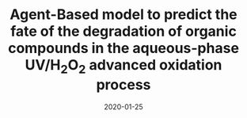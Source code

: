 ---
title: "Agent-Based model to predict the fate of the degradation of organic compounds in the aqueous-phase UV/H<sub>2</sub>O<sub>2</sub> advanced oxidation process"
collection: publications
permalink: /publication/2020-01-25-j.psep.2020.01.023
excerpt: 'Advanced oxidation processes (AOPs) are promising water treatment technologies used to destroy trace organic compounds. Yet, the inability to predict the degradation fate of trace organic compounds due to their diverse chemical structures and potential for transformation byproducts greatly limits AOP effectiveness. Current prediction methods are time consuming and discontinuous because they rely on conventional kinetic models that often require solving ‘stiff’ ordinary differential equations numerically. In this study, we present a novel approach to AOP degradation prediction that uses an agent-based model to represent the chemical entities of individual molecular species and to simulate the movement and reactions of these entities over time in a defined space. Predicted time-dependent concentration profiles of a parent test compound, acetone, and its transformation products in UV/H<sub>2</sub>O<sub>2</sub> AOP are shown to be consistent with our experimental observations.'
date: 2020-01-25
venue: 'Process Safety and Environmental Protection'
paperurl: 'https://doi.org/10.1016/j.psep.2020.01.023'
citation: 'Zupko, R., Kamath, D., Coscarelli, E., Rouleau, M., & Minakata, D. (2020). Agent-Based model to predict the fate of the degradation of organic compounds in the aqueous-phase UV/H2O2 advanced oxidation process. <i>Process Safety and Environmental Protection</i>, 136, 49-55.'
---